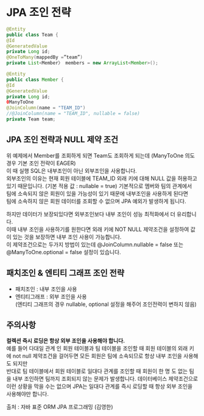 # JPA 조인 전략
 ```java
 @Entity
 public class Team {
 @Id
@GeneratedValue 
private Long id;
 @OneToMany(mappedBy =”team”)
 private List<Member〉 members = new ArrayList<Member>();
 ```
```java
@Entity
public class Member {
@Id 
@GeneratedValue 
private Long id;
0ManyToOne
@JoinColumn(name = "TEAM_ID")
//@JoinColumn(name = "TEAM_ID", nullable = false)
private Team team;
```

##  JPA 조인 전략과 NULL 제약 조건
   위 예제에서 Member를 조회하게 되면 Team도 조회하게 되는데 (ManyToOne 의도 경우 기본 조인 전략이 EAGER)  
  이 때 실행 SQL은 내부조인이 아닌 외부조인을 사용합니다.  
  외부조인의 이유는 현재 회원 테이블에 TEAM_ID 외래 키에 대해 NULL 값을 허용하고 있기 때문입니다. (기본 적용 값 : nullable = true)
  기본적으로 멤버와 팀의 관계에서 팀에 소속되지 않은 회원이 있을 가능성이 있기 때문에 내부조인을 사용하게 된다면  
  팀에 소속하지 않은 회원 데이터를 조회할 수 없으며 JPA 예외가 발생하게 됩니다.  
  
  하지만 데이터가 보장되있다면 외부조인보다 내부 조인이 성능 최적화에서 더 유리합니다.  
  이때 내부 조인을 사용하기를 원한다면 외래 키에 NOT NULL 제약조건을 설정하여 값이 있는 것을 보장하면 내부 조인 사용이 가능합니다.  
  이 제약조건으로는 두가지 방법이 있는데 @JoinColumn.nullable = false 또는 @ManyToOne.optional = false 설정이 있습니다.
  
## 패치조인 & 엔티티 그래프 조인 전략
   - 패치조인 : 내부 조인을 사용
   - 엔티티그래프 : 외부 조인을 사용  
   (엔티티 그래프의 경우 nullable, optional 설정을 해주어 조인전력이 변하지 않음)
  
## 주의사항
   **컬렉션 즉시 로딩은 항상 외부 조인을 사용해야 합니다.**   
     예를 들어 다대일 관계 인 회원 테이블과 팀 테이블을 조인할 때 회원 테이블의 외래 키에 not null 제약조건을 걸어두면 모든 회원은 팀에 소속되므로
     항상 내부 조인을 사용해도 되지만  
     반대로 팀 테이블에서 회원 테이블로 일대다 관계를 조인할 때 회원이 한 명 도 없는 팀을 내부 조인하면 팀까지 조회되지 않는 문제가 발생합니다.
     데이터베이스 제약조건으로 이런 상황을 막을 수는 없으며 JPA는 일대다 관계를 즉시 로딩할 때 항상 외부 조인을 사용해야만 합니다.

  
출처 : 자바 표준 ORM JPA 프로그래밍 (김영한)
